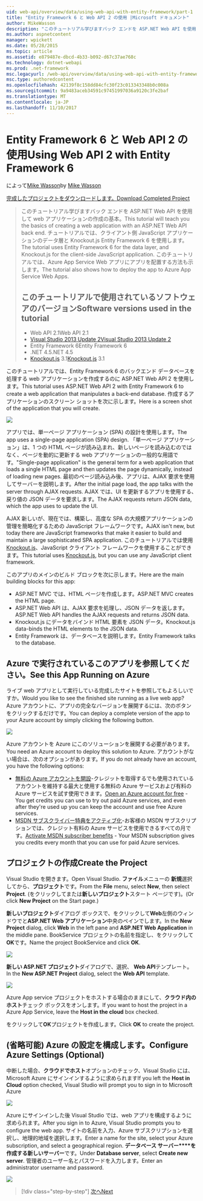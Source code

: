 ```yaml
---
uid: web-api/overview/data/using-web-api-with-entity-framework/part-1
title: "Entity Framework 6 と Web API 2 の使用 |Microsoft ドキュメント"
author: MikeWasson
description: "このチュートリアル学びますバック エンドを ASP.NET Web API を使用して web アプリケーションの作成の基本。 チュートリアルでは、データ レイアウトの Entity Framework 6 を使用しています."
ms.author: aspnetcontent
manager: wpickett
ms.date: 05/28/2015
ms.topic: article
ms.assetid: e879487e-dbcd-4b33-b092-d67c37ae768c
ms.technology: dotnet-webapi
ms.prod: .net-framework
msc.legacyurl: /web-api/overview/data/using-web-api-with-entity-framework/part-1
msc.type: authoredcontent
ms.openlocfilehash: 42139f8c158dd84cfc30f23c013343348b0c008a
ms.sourcegitcommit: 9a9483aceb34591c97451997036a9120c3fe2baf
ms.translationtype: MT
ms.contentlocale: ja-JP
ms.lasthandoff: 11/10/2017
---
```

<a name="using-web-api-2-with-entity-framework-6"></a><span data-ttu-id="1b508-104">Entity Framework 6 と Web API 2 の使用</span><span class="sxs-lookup"><span data-stu-id="1b508-104">Using Web API 2 with Entity Framework 6</span></span>
====================
<span data-ttu-id="1b508-105">によって[Mike Wasson](https://github.com/MikeWasson)</span><span class="sxs-lookup"><span data-stu-id="1b508-105">by [Mike Wasson](https://github.com/MikeWasson)</span></span>

[<span data-ttu-id="1b508-106">完成したプロジェクトをダウンロードします。</span><span class="sxs-lookup"><span data-stu-id="1b508-106">Download Completed Project</span></span>](https://github.com/MikeWasson/BookService)

> <span data-ttu-id="1b508-107">このチュートリアル学びますバック エンドを ASP.NET Web API を使用して web アプリケーションの作成の基本。</span><span class="sxs-lookup"><span data-stu-id="1b508-107">This tutorial will teach you the basics of creating a web application with an ASP.NET Web API back end.</span></span> <span data-ttu-id="1b508-108">チュートリアルでは、クライアント側 JavaScript アプリケーションのデータ層と Knockout.js Entity Framework 6 を使用します。</span><span class="sxs-lookup"><span data-stu-id="1b508-108">The tutorial uses Entity Framework 6 for the data layer, and Knockout.js for the client-side JavaScript application.</span></span> <span data-ttu-id="1b508-109">このチュートリアルでは、Azure App Service Web アプリにアプリを配置する方法も示します。</span><span class="sxs-lookup"><span data-stu-id="1b508-109">The tutorial also shows how to deploy the app to Azure App Service Web Apps.</span></span>
> 
> ## <a name="software-versions-used-in-the-tutorial"></a><span data-ttu-id="1b508-110">このチュートリアルで使用されているソフトウェアのバージョン</span><span class="sxs-lookup"><span data-stu-id="1b508-110">Software versions used in the tutorial</span></span>
> 
> 
> - <span data-ttu-id="1b508-111">Web API 2.1</span><span class="sxs-lookup"><span data-stu-id="1b508-111">Web API 2.1</span></span>
> - [<span data-ttu-id="1b508-112">Visual Studio 2013 Update 2</span><span class="sxs-lookup"><span data-stu-id="1b508-112">Visual Studio 2013 Update 2</span></span>](https://www.visualstudio.com/downloads/download-visual-studio-vs)
> - <span data-ttu-id="1b508-113">Entity Framework 6</span><span class="sxs-lookup"><span data-stu-id="1b508-113">Entity Framework 6</span></span>
> - <span data-ttu-id="1b508-114">.NET 4.5</span><span class="sxs-lookup"><span data-stu-id="1b508-114">.NET 4.5</span></span>
> - <span data-ttu-id="1b508-115">[Knockout.js](http://knockoutjs.com/) 3.1</span><span class="sxs-lookup"><span data-stu-id="1b508-115">[Knockout.js](http://knockoutjs.com/) 3.1</span></span>


<span data-ttu-id="1b508-116">このチュートリアルでは、Entity Framework 6 のバックエンド データベースを処理する web アプリケーションを作成するのに ASP.NET Web API 2 を使用します。</span><span class="sxs-lookup"><span data-stu-id="1b508-116">This tutorial uses ASP.NET Web API 2 with Entity Framework 6 to create a web application that manipulates a back-end database.</span></span> <span data-ttu-id="1b508-117">作成するアプリケーションのスクリーン ショットを次に示します。</span><span class="sxs-lookup"><span data-stu-id="1b508-117">Here is a screen shot of the application that you will create.</span></span>

[![](part-1/_static/image2.png)](part-1/_static/image1.png)

<span data-ttu-id="1b508-118">アプリでは、単一ページ アプリケーション (SPA) の設計を使用します。</span><span class="sxs-lookup"><span data-stu-id="1b508-118">The app uses a single-page application (SPA) design.</span></span> <span data-ttu-id="1b508-119">「単一ページ アプリケーション」は、1 つの HTML ページが読み込まれ、新しいページを読み込むのではなく、ページを動的に更新する web アプリケーションの一般的な用語です。</span><span class="sxs-lookup"><span data-stu-id="1b508-119">"Single-page application" is the general term for a web application that loads a single HTML page and then updates the page dynamically, instead of loading new pages.</span></span> <span data-ttu-id="1b508-120">最初のページ読み込み後、アプリは、AJAX 要求を使用してサーバーを説明します。</span><span class="sxs-lookup"><span data-stu-id="1b508-120">After the initial page load, the app talks with the server through AJAX requests.</span></span> <span data-ttu-id="1b508-121">AJAX では、UI を更新するアプリを使用する、戻り値の JSON データを要求します。</span><span class="sxs-lookup"><span data-stu-id="1b508-121">The AJAX requests return JSON data, which the app uses to update the UI.</span></span>

<span data-ttu-id="1b508-122">AJAX 新しいが、現在では、構築し、高度な SPA の大規模アプリケーションの管理を簡略化するための JavaScript フレームワークです。</span><span class="sxs-lookup"><span data-stu-id="1b508-122">AJAX isn't new, but today there are JavaScript frameworks that make it easier to build and maintain a large sophisticated SPA application.</span></span> <span data-ttu-id="1b508-123">このチュートリアルでは使用[Knockout.js](http://knockoutjs.com/)、JavaScript クライアント フレームワークを使用することができます。</span><span class="sxs-lookup"><span data-stu-id="1b508-123">This tutorial uses [Knockout.js](http://knockoutjs.com/), but you can use any JavaScript client framework.</span></span>

<span data-ttu-id="1b508-124">このアプリのメインのビルド ブロックを次に示します。</span><span class="sxs-lookup"><span data-stu-id="1b508-124">Here are the main building blocks for this app:</span></span>

- <span data-ttu-id="1b508-125">ASP.NET MVC では、HTML ページを作成します。</span><span class="sxs-lookup"><span data-stu-id="1b508-125">ASP.NET MVC creates the HTML page.</span></span>
- <span data-ttu-id="1b508-126">ASP.NET Web API は、AJAX 要求を処理し、JSON データを返します。</span><span class="sxs-lookup"><span data-stu-id="1b508-126">ASP.NET Web API handles the AJAX requests and returns JSON data.</span></span>
- <span data-ttu-id="1b508-127">Knockout.js にデータをバインド HTML 要素を JSON データ。</span><span class="sxs-lookup"><span data-stu-id="1b508-127">Knockout.js data-binds the HTML elements to the JSON data.</span></span>
- <span data-ttu-id="1b508-128">Entity Framework は、データベースを説明します。</span><span class="sxs-lookup"><span data-stu-id="1b508-128">Entity Framework talks to the database.</span></span>

## <a name="see-this-app-running-on-azure"></a><span data-ttu-id="1b508-129">Azure で実行されているこのアプリを参照してください。</span><span class="sxs-lookup"><span data-stu-id="1b508-129">See this App Running on Azure</span></span>

<span data-ttu-id="1b508-130">ライブ web アプリとして実行している完成したサイトを参照してもよろしいですか。</span><span class="sxs-lookup"><span data-stu-id="1b508-130">Would you like to see the finished site running as a live web app?</span></span> <span data-ttu-id="1b508-131">Azure アカウントに、アプリの完全なバージョンを展開するには、次のボタンをクリックするだけです。</span><span class="sxs-lookup"><span data-stu-id="1b508-131">You can deploy a complete version of the app to your Azure account by simply clicking the following button.</span></span>

[![](http://azuredeploy.net/deploybutton.png)](https://azuredeploy.net/?WT.mc_id=deploy_azure_aspnet&repository=https://github.com/tfitzmac/BookService)

<span data-ttu-id="1b508-132">Azure アカウントを Azure にこのソリューションを展開する必要があります。</span><span class="sxs-lookup"><span data-stu-id="1b508-132">You need an Azure account to deploy this solution to Azure.</span></span> <span data-ttu-id="1b508-133">アカウントがない場合は、次のオプションがあります。</span><span class="sxs-lookup"><span data-stu-id="1b508-133">If you do not already have an account, you have the following options:</span></span>

- <span data-ttu-id="1b508-134">[無料の Azure アカウントを開設](https://azure.microsoft.com/en-us/pricing/free-trial/?WT.mc_id=A443DD604)-クレジットを取得するでも使用されているアカウントを維持する最大と使用する無料の Azure サービスおよび有料の Azure サービスを試す使用できます。</span><span class="sxs-lookup"><span data-stu-id="1b508-134">[Open an Azure account for free](https://azure.microsoft.com/en-us/pricing/free-trial/?WT.mc_id=A443DD604) - You get credits you can use to try out paid Azure services, and even after they're used up you can keep the account and use free Azure services.</span></span>
- <span data-ttu-id="1b508-135">[MSDN サブスクライバー特典をアクティブ化](https://azure.microsoft.com/en-us/pricing/member-offers/msdn-benefits-details/?WT.mc_id=A443DD604)-お客様の MSDN サブスクリプションでは、クレジット有料の Azure サービスを使用できるすべての月です。</span><span class="sxs-lookup"><span data-stu-id="1b508-135">[Activate MSDN subscriber benefits](https://azure.microsoft.com/en-us/pricing/member-offers/msdn-benefits-details/?WT.mc_id=A443DD604) - Your MSDN subscription gives you credits every month that you can use for paid Azure services.</span></span>

## <a name="create-the-project"></a><span data-ttu-id="1b508-136">プロジェクトの作成</span><span class="sxs-lookup"><span data-stu-id="1b508-136">Create the Project</span></span>

<span data-ttu-id="1b508-137">Visual Studio を開きます。</span><span class="sxs-lookup"><span data-stu-id="1b508-137">Open Visual Studio.</span></span> <span data-ttu-id="1b508-138">**ファイル**メニューの **新規**選択してから、**プロジェクト**です。</span><span class="sxs-lookup"><span data-stu-id="1b508-138">From the **File** menu, select **New**, then select **Project**.</span></span> <span data-ttu-id="1b508-139">(をクリックしてまたは**新しいプロジェクト**スタート ページです)。</span><span class="sxs-lookup"><span data-stu-id="1b508-139">(Or click **New Project** on the Start page.)</span></span>

<span data-ttu-id="1b508-140">**新しいプロジェクト**ダイアログ ボックスで、をクリックして**Web**左側のウィンドウでと**ASP.NET Web アプリケーション**中央のペインでします。</span><span class="sxs-lookup"><span data-stu-id="1b508-140">In the **New Project** dialog, click **Web** in the left pane and **ASP.NET Web Application** in the middle pane.</span></span> <span data-ttu-id="1b508-141">BookService プロジェクトの名前を指定し、をクリックして**OK**です。</span><span class="sxs-lookup"><span data-stu-id="1b508-141">Name the project BookService and click **OK**.</span></span>

[![](part-1/_static/image4.png)](part-1/_static/image3.png)

<span data-ttu-id="1b508-142">**新しい ASP.NET プロジェクト**ダイアログで、選択、 **Web API**テンプレート。</span><span class="sxs-lookup"><span data-stu-id="1b508-142">In the **New ASP.NET Project** dialog, select the **Web API** template.</span></span>

[![](part-1/_static/image6.png)](part-1/_static/image5.png)

<span data-ttu-id="1b508-143">Azure App service プロジェクトをホストする場合のままにして、**クラウド内のホスト**チェック ボックスをオンします。</span><span class="sxs-lookup"><span data-stu-id="1b508-143">If you want to host the project in a Azure App Service, leave the **Host in the cloud** box checked.</span></span>

<span data-ttu-id="1b508-144">をクリックして**OK**プロジェクトを作成します。</span><span class="sxs-lookup"><span data-stu-id="1b508-144">Click **OK** to create the project.</span></span>

## <a name="configure-azure-settings-optional"></a><span data-ttu-id="1b508-145">(省略可能) Azure の設定を構成します。</span><span class="sxs-lookup"><span data-stu-id="1b508-145">Configure Azure Settings (Optional)</span></span>

<span data-ttu-id="1b508-146">中断した場合、**クラウドでホスト**オプションのチェック、Visual Studio には、Microsoft Azure にサインインするように求められます</span><span class="sxs-lookup"><span data-stu-id="1b508-146">If you left the **Host in Cloud** option checked, Visual Studio will prompt you to sign in to Microsoft Azure</span></span>

[![](part-1/_static/image8.png)](part-1/_static/image7.png)

<span data-ttu-id="1b508-147">Azure にサインインした後 Visual Studio では、web アプリを構成するように求められます。</span><span class="sxs-lookup"><span data-stu-id="1b508-147">After you sign in to Azure, Visual Studio prompts you to configure the web app.</span></span> <span data-ttu-id="1b508-148">サイトの名前を入力、Azure サブスクリプションを選択し、地理的地域を選択します。</span><span class="sxs-lookup"><span data-stu-id="1b508-148">Enter a name for the site, select your Azure subscription, and select a geographical region.</span></span> <span data-ttu-id="1b508-149">**データベース サーバー****を作成する新しいサーバー**です。</span><span class="sxs-lookup"><span data-stu-id="1b508-149">Under **Database server**, select **Create new server**.</span></span> <span data-ttu-id="1b508-150">管理者のユーザー名とパスワードを入力します。</span><span class="sxs-lookup"><span data-stu-id="1b508-150">Enter an administrator username and password.</span></span>

[![](part-1/_static/image10.png)](part-1/_static/image9.png)

>[!div class="step-by-step"]
[<span data-ttu-id="1b508-151">次へ</span><span class="sxs-lookup"><span data-stu-id="1b508-151">Next</span></span>](part-2.md)
